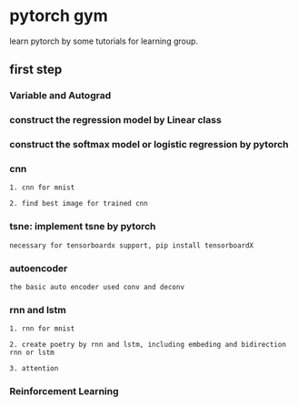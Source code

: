 # pytorch gym
learn pytorch by some tutorials for learning group.

## first step

### Variable and Autograd

### construct the regression model by Linear class

### construct the softmax model or logistic regression by pytorch

### cnn

    1. cnn for mnist

    2. find best image for trained cnn

### tsne: implement tsne by pytorch 

    necessary for tensorboardx support, pip install tensorboardX

### autoencoder

    the basic auto encoder used conv and deconv 

### rnn and lstm

    1. rnn for mnist

    2. create poetry by rnn and lstm, including embeding and bidirection rnn or lstm

    3. attention

### Reinforcement Learning
